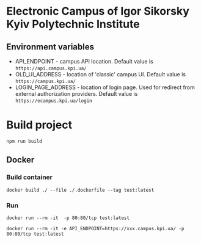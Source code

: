 # Electronic Campus of Igor Sikorsky Kyiv Polytechnic Institute


## Environment variables

* API_ENDPOINT - campus API location. Default value is `https://api.campus.kpi.ua/`
* OLD_UI_ADDRESS - location of 'classic' campus UI. Default value is `https://campus.kpi.ua/`
* LOGIN_PAGE_ADDRESS - location of login page. Used for redirect from external authorization providers. Default value is `https://ecampus.kpi.ua/login` 

# Build project
`npm run build`

## Docker
### Build container

`docker build ./ --file ./.dockerfile --tag test:latest`

### Run
`docker run --rm -it  -p 80:80/tcp test:latest`

`docker run --rm -it -e API_ENDPOINT=https://xxx.campus.kpi.ua/ -p 80:80/tcp test:latest`
